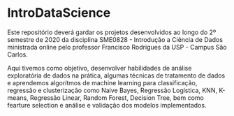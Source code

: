 # IntroDataScience

Este repositório deverá gardar os projetos desenvolvidos ao longo do 2º semestre de 2020 da disciplina SME0828 - Introdução a Ciência de Dados ministrada online pelo professor Francisco Rodrigues da USP - Campus São Carlos.

Aqui tivemos como objetivo, desenvolver habilidades de análise exploratória de dados na prática, algumas técnicas de tratamento de dados e aprendemos algorítmos de machine learning para classificação, regressão e clusterização como Naive Bayes, Regressão Logística, KNN, K-means, Regressão Linear, Random Forest, Decision Tree, bem como fearture selection e análise e validação dos modelos implementados.